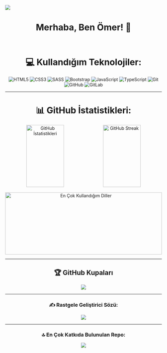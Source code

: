 ![](https://l24.im/eEuody)

<div align="center">

# Merhaba, Ben Ömer! 👋
<br>

# 💻 Kullandığım Teknolojiler:

![HTML5](https://img.shields.io/badge/html5-%23E34F26.svg?style=for-the-badge&logo=html5&logoColor=white) 
![CSS3](https://img.shields.io/badge/css3-%231572B6.svg?style=for-the-badge&logo=css3&logoColor=white) 
![SASS](https://img.shields.io/badge/SASS-hotpink.svg?style=for-the-badge&logo=SASS&logoColor=white) 
![Bootstrap](https://img.shields.io/badge/bootstrap-%238511FA.svg?style=for-the-badge&logo=bootstrap&logoColor=white) 
![JavaScript](https://img.shields.io/badge/javascript-%23323330.svg?style=for-the-badge&logo=javascript&logoColor=%23F7DF1E) 
![TypeScript](https://img.shields.io/badge/typescript-%23007ACC.svg?style=for-the-badge&logo=typescript&logoColor=white) 
![Git](https://img.shields.io/badge/git-%23F05033.svg?style=for-the-badge&logo=git&logoColor=white) 
![GitHub](https://img.shields.io/badge/github-%23121011.svg?style=for-the-badge&logo=github&logoColor=white) 
![GitLab](https://img.shields.io/badge/gitlab-%23181717.svg?style=for-the-badge&logo=gitlab&logoColor=white)

---

# 📊 GitHub İstatistikleri:

<div style="display: flex; justify-content: center; flex-wrap: wrap;">
  <img src="https://github-readme-stats.vercel.app/api?username=omercikan&theme=github_dark&hide_border=false&include_all_commits=false&count_private=false" alt="GitHub İstatistikleri" style="width: 49%; margin-right: 0%; height: 200px" />
  <img src="https://github-readme-streak-stats.herokuapp.com/?user=omercikan&theme=github_dark&hide_border=false" alt="GitHub Streak" style="width: 49%; height: 200px;" />
</div>
<br/>
<img src="https://github-readme-stats.vercel.app/api/top-langs/?username=omercikan&theme=github_dark&hide_border=false&include_all_commits=false&count_private=false&layout=compact" alt="En Çok Kullandığım Diller" style="width: 100%; height: 200px;" />

---

## 🏆 GitHub Kupaları
![](https://github-profile-trophy.vercel.app/?username=omercikan&theme=radical&no-frame=false&no-bg=false&margin-w=4)

---

### ✍️ Rastgele Geliştirici Sözü:
![](https://quotes-github-readme.vercel.app/api?type=horizontal&theme=merko)

---

### 🔝 En Çok Katkıda Bulunulan Repo:
![](https://github-contributor-stats.vercel.app/api?username=omercikan&limit=5&theme=github_dark&combine_all_yearly_contributions=true)

</div>
